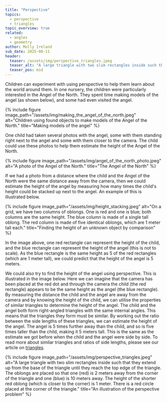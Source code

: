 ```yaml
---
title: "Perspective"
topics: 
  - perspective
  - triangles
topic_overview: true
related: 
  - angles
  - geometry
author: Molly Ireland
sub_date: 2025-08-11
header:
  teaser: /assets/img/perspective_triangles.jpeg
  teaser_alt: "A large triangle with two slim rectangles inside such that they extend up from the base of the triangle until they reach the top edge of the triangle. The oblongs are placed so that one (red) is 2 meters away from the corner of the triangle and one (blue) is 10 meters away. The height of the shorter red oblong (which is closer to the corner) is 1 meter. There is a red circle placed at the corner of the triangle." 
  teaser_pos: mid
---
```

Children can experiment with using perspective to help them learn about the world around them. In one nursery, the children were particularly interested in the Angel of the North. They spent time making models of the angel (as shown below), and some had even visited the angel. 

{% include figure image_path="/assets/img/making_the_angel_of_the_north.jpeg" alt="Children using found objects to make models of the Angel of the North." title="Making models of the angel" %}

One child had taken several photos with the angel, some with them standing right next to the angel and some with them closer to the camera. The child could use these photos to help them estimate the height of the Angel of the North. 

{% include figure image_path="/assets/img/angel_of_the_north_photo.jpeg" alt="A photo of the Angel of the North." title="The Angel of the North" %}

If we had a photo from a distance where the child and the Angel of the North were the same distance away from the camera, then we could estimate the height of the angel by measuring how many times the child's height could be stacked up next to the angel. An example of this is illustrated below. 

{% include figure image_path="/assets/img/height_stacking.jpeg" alt="On a grid, we have two columns of oblongs. One is red and one is blue; both columns are the same height. The blue column is made of a single tall oblong. The red column is made of five identical oblongs, which are 1 meter tall each." title="Finding the height of an unknown object by comparison" %}

In the image above, one red rectangle can represent the height of the child, and the blue rectangle can represent the height of the angel (this is not to scale). As the blue rectangle is the same height as 5 of the red rectangles (which are 1 meter tall), we could predict that the height of the angel is 5 meters. 

We could also try to find the height of the angel using perspective. This is illustrated in the image below. Here we can imagine that the camera has been placed at the red dot and through the camera the child (the red rectangle) appears to be the same height as the angel (the blue rectangle). By measuring the distance the child and the angel are away from the camera and by knowing the height of the child, we can utilise the properties of similar triangles to determine the height of the angel. The child and the angel both form right-angled triangles with the same internal angles. This means that the triangles they form must be similar. By working out the ratio between the side lengths of these triangles, we can estimate the height of the angel. The angel is 5 times further away than the child, and so is five times taller than the child, making it 5 meters tall. This is the same as the estimate we got before when the child and the angel were side by side. To read more about similar triangles and ratios of side lengths, please see our article on [triangles]({{site.baseulr}}/articles/types_of_triangles/#scaling-triangles).

{% include figure image_path="/assets/img/perspective_triangles.jpeg" alt="A large triangle with two slim rectangles inside such that they extend up from the base of the triangle until they reach the top edge of the triangle. The oblongs are placed so that one (red) is 2 meters away from the corner of the triangle and one (blue) is 10 meters away. The height of the shorter red oblong (which is closer to the corner) is 1 meter. There is a red circle placed at the corner of the triangle." title="An illustration of the perspective problem" %}
